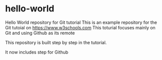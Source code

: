 # hello-world
Hello World repository for Git tutorial
This is an example repository for the Git tutoial on https://www.w3schools.com
This toturial focuses mainly on Git and using Github as its remote

This repository is built step by step in the tutorial. 

It now includes step for Github
